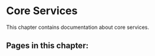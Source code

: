 # Core Services

This chapter contains documentation about core services.

## Pages in this chapter:

